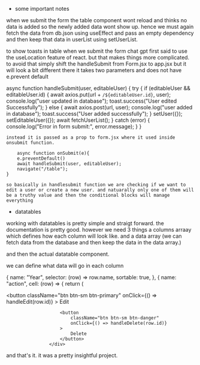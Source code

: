 - some important notes 

when we submit the form the table component wont reload and thinks no data is added so the newly added data wont show up. hence we must again fetch the data from db.json using useEffect and pass an empty dependency and then keep that data in userList using setUserList. 

to show toasts in table when we submit the form chat gpt first said to use the useLocation feature of react. but that makes things more complicated. to avoid that simply shift the handleSubmit from Form.jsx to app.jsx but it will look a bit different there it takes two parameters and does not have e.prevent default

 async function handleSubmit(user, editableUser) {
        try {
            if (editableUser && editableUser.id) {
                await axios.put(url + `/${editableUser.id}`, user);
                console.log("user updated in database");
                toast.success("User edited Successfully");
            } else {
                await axios.post(url, user);
                console.log("user added in database");
                toast.success("User added successfully");
            }
            setUser({});
            setEditableUser({});
            await fetchUserList();
        } catch (error) {
            console.log("Error in form submit:", error.message);
        }
    }

    instead it is passed as a prop to form.jsx where it used inside onsubmit function. 

        async function onSubmit(e){
        e.preventDefault()
        await handleSubmit(user, editableUser);
        navigate("/table");
    }

    so basically in handlesubmit function we are checking if we want to edit a user or create a new user. and natuarally only one of them will be a truthy value and then the conditional blocks will manage everything

- datatables 

working with datatables is pretty simple and straigt forward. the documentation is pretty good. however we need 3 things a columns arraay which defines how each column will look like. and a data array (we can fetch data from the database and then keep the data in the data array.)

and then the actual datatable component. 

we can define what data will go in each column 

{
            name: "Year",
            selector: (row) => row.name,
            sortable: true,
        },
        {
            name: "action",
            cell: (row) => {
                return (
                    <div className="d-flex gap-2">
                        <button
                            className="btn btn-sm btn-primary"
                            onClick={() => handleEdit(row.id)}
                        >
                            Edit
                        </button>

                        <button
                            className="btn btn-sm btn-danger"
                            onClick={() => handleDelete(row.id)}
                        >
                            Delete
                        </button>
                    </div>

and that's it. it was a pretty insightful project. 
